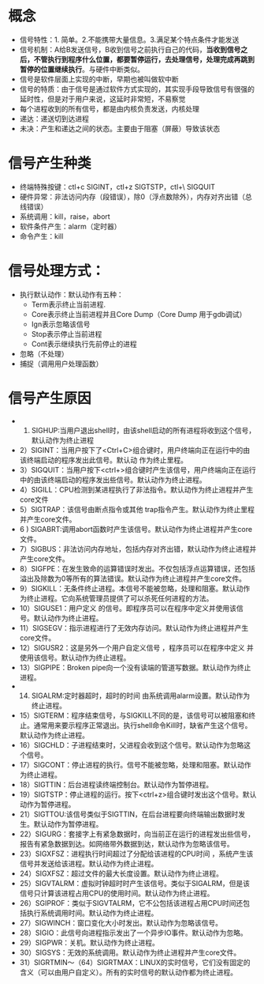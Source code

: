 # 概念

+ 信号特性：1. 简单。2.不能携带大量信息。3.满足某个特点条件才能发送
+ 信号机制：A给B发送信号，B收到信号之前执行自己的代码，**当收到信号之后，不管执行到程序什么位置，都要暂停运行，去处理信号，处理完成再跳到暂停的位置继续执行**。与硬件中断类似。
+ 信号是软件层面上实现的中断，早期也被叫做软中断
+ 信号的特质：由于信号是通过软件方式实现的，其实现手段导致信号有很强的延时性，但是对于用户来说，这延时非常短，不易察觉
+ 每个进程收到的所有信号，都是由内核负责发送，内核处理
+ 递达：递送切到达进程
+ 未决：产生和递达之间的状态。主要由于阻塞（屏蔽）导致该状态

# 信号产生种类

+ 终端特殊按键：ctl+c SIGINT，ctl+z SIGTSTP，ctl+\ SIGQUIT
+ 硬件异常：非法访问内存（段错误），除0（浮点数除外），内存对齐出错（总线错误）
+ 系统调用：kill，raise，abort
+ 软件条件产生：alarm（定时器）
+ 命令产生：kill

# 信号处理方式：

+ 执行默认动作：默认动作有五种：
  + Term表示终止当前进程.
  + Core表示终止当前进程并且Core Dump（Core Dump 用于gdb调试）
  + Ign表示忽略该信号
  + Stop表示停止当前进程
  + Cont表示继续执行先前停止的进程
+ 忽略（不处理）
+ 捕捉（调用用户处理函数）

# 信号产生原因

+ 1) SIGHUP:当用户退出shell时，由该shell启动的所有进程将收到这个信号，默认动作为终止进程
+ 2）SIGINT：当用户按下了<Ctrl+C>组合键时，用户终端向正在运行中的由该终端启动的程序发出此信号。默认动
  作为终止里程。
+ 3）SIGQUIT：当用户按下<ctrl+\>组合键时产生该信号，用户终端向正在运行中的由该终端启动的程序发出些信号。默认动作为终止进程。
+ 4）SIGILL：CPU检测到某进程执行了非法指令。默认动作为终止进程并产生core文件
+ 5）SIGTRAP：该信号由断点指令或其他 trap指令产生。默认动作为终止里程 并产生core文件。
+ 6 ) SIGABRT:调用abort函数时产生该信号。默认动作为终止进程并产生core文件。
+ 7）SIGBUS：非法访问内存地址，包括内存对齐出错，默认动作为终止进程并产生core文件。
+ 8）SIGFPE：在发生致命的运算错误时发出。不仅包括浮点运算错误，还包括溢出及除数为0等所有的算法错误。默认动作为终止进程并产生core文件。
+ 9）SIGKILL：无条件终止进程。本信号不能被忽略，处理和阻塞。默认动作为终止进程。它向系统管理员提供了可以杀死任何进程的方法。
+ 10）SIGUSE1：用户定义 的信号。即程序员可以在程序中定义并使用该信号。默认动作为终止进程。
+ 11）SIGSEGV：指示进程进行了无效内存访问。默认动作为终止进程并产生core文件。
+ 12）SIGUSR2：这是另外一个用户自定义信号 ，程序员可以在程序中定义 并使用该信号。默认动作为终止进程。
+ 13）SIGPIPE：Broken pipe向一个没有读端的管道写数据。默认动作为终止进程。
+ 14) SIGALRM:定时器超时，超时的时间 由系统调用alarm设置。默认动作为终止进程。
+ 15）SIGTERM：程序结束信号，与SIGKILL不同的是，该信号可以被阻塞和终止。通常用来要示程序正常退出。执行shell命令Kill时，缺省产生这个信号。默认动作为终止进程。
+ 16）SIGCHLD：子进程结束时，父进程会收到这个信号。默认动作为忽略这个信号。
+ 17）SIGCONT：停止进程的执行。信号不能被忽略，处理和阻塞。默认动作为终止进程。
+ 18）SIGTTIN：后台进程读终端控制台。默认动作为暂停进程。
+ 19）SIGTSTP：停止进程的运行。按下<ctrl+z>组合键时发出这个信号。默认动作为暂停进程。
+ 21）SIGTTOU:该信号类似于SIGTTIN，在后台进程要向终端输出数据时发生。默认动作为暂停进程。
+ 22）SIGURG：套接字上有紧急数据时，向当前正在运行的进程发出些信号，报告有紧急数据到达。如网络带外数据到达，默认动作为忽略该信号。
+ 23）SIGXFSZ：进程执行时间超过了分配给该进程的CPU时间 ，系统产生该信号并发送给该进程。默认动作为终止进程。
+ 24）SIGXFSZ：超过文件的最大长度设置。默认动作为终止进程。
+ 25）SIGVTALRM：虚拟时钟超时时产生该信号。类似于SIGALRM，但是该信号只计算该进程占用CPU的使用时间。默认动作为终止进程。
+ 26）SGIPROF：类似于SIGVTALRM，它不公包括该进程占用CPU时间还包括执行系统调用时间。默认动作为终止进程。
+ 27）SIGWINCH：窗口变化大小时发出。默认动作为忽略该信号。
+ 28）SIGIO：此信号向进程指示发出了一个异步IO事件。默认动作为忽略。
+ 29）SIGPWR：关机。默认动作为终止进程。
+ 30）SIGSYS：无效的系统调用。默认动作为终止进程并产生core文件。
+ 31）SIGRTMIN～（64）SIGRTMAX：LINUX的实时信号，它们没有固定的含义（可以由用户自定义）。所有的实时信号的默认动作都为终止进程。